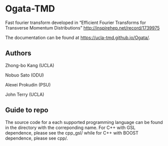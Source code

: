# Ogata-TMD

Fast fourier transform developed in  “Efficient Fourier Transforms for Transverse Momentum Distributions” http://inspirehep.net/record/1739975

The documentation can be found at https://ucla-tmd.github.io/Ogata/.

## Authors

Zhong-bo Kang (UCLA)

Nobuo Sato (ODU)

Alexei Prokudin (PSU)

John Terry (UCLA)

## Guide to repo

The source code for a each supported programming language can be found in the directory with the correponding name.
For C++ with GSL dependence, please see the cpp_gsl/ while for C++ with BOOST dependence, please see cpp/.
